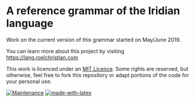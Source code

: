 # A reference grammar of the Iridian language

Work on the current version of this grammar started on May/June 2019.

You can learn more about this project by visiting https://lang.roelchristian.com

This work is licenced under an [MIT Licence](https://github.com/roelchristian/iridian-reference-grammar/blob/master/LICENSE). Some rights are reserved, but otherwise, feel free to fork this repository or adapt portions of the code for your personal use.

[![Maintenance](https://img.shields.io/badge/Maintained%3F-yes-green.svg)](https://GitHub.com/roelchristian/iridian-reference-grammar/graphs/commit-activity) [![made-with-latex](https://img.shields.io/badge/Made%20with-LaTeX-1f425f.svg)](https://www.latex-project.org/)
